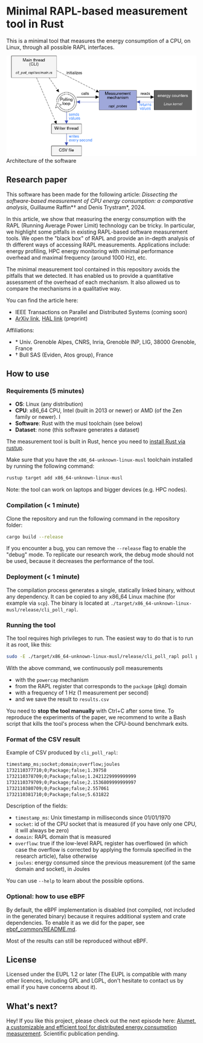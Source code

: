 # Minimal RAPL-based measurement tool in Rust

This is a minimal tool that measures the energy consumption of a CPU, on Linux, through all possible RAPL interfaces.

![](./img/tool-arch.png)
Architecture of the software

## Research paper

This software has been made for the following article: *Dissecting the software-based measurement of CPU energy consumption: a comparative analysis*, Guillaume Raffin\*† and Denis Trystram\*, 2024.

In this article, we show that measuring the energy consumption with the RAPL (Running Average Power Limit) technology can be tricky. In particular, we highlight some pitfalls in existing RAPL-based software measurement tools. We open the "black box" of RAPL and provide an in-depth analysis of th different ways of accessing RAPL measurements. Applications include: energy profiling, HPC energy monitoring with minimal performance overhead and maximal frequency (around 1000 Hz), etc.

The minimal measurement tool contained in this repository avoids the pitfalls that we detected. It has enabled us to provide a quantitative assessment of the overhead of each mechanism. It also allowed us to compare the mechanisms in a qualitative way. 

You can find the article here:
- IEEE Transactions on Parallel and Distributed Systems (coming soon)
- [ArXiv link](https://doi.org/10.48550/arXiv.2401.15985), [HAL link](https://hal.science/hal-04420527) (preprint)

Affiliations:
- \* Univ. Grenoble Alpes, CNRS, Inria, Grenoble INP, LIG, 38000 Grenoble, France
- † Bull SAS (Eviden, Atos group), France

## How to use

### Requirements (5 minutes)

- **OS**: Linux (any distribution)
- **CPU**: x86_64 CPU, Intel (built in 2013 or newer) or AMD (of the Zen family or newer). I
- **Software**: Rust with the musl toolchain (see below)
- **Dataset**: none (this software generates a dataset)

The measurement tool is built in Rust, hence you need to [install Rust via rustup](https://rustup.rs/).

Make sure that you have the `x86_64-unknown-linux-musl` toolchain installed by running the following command:
```sh
rustup target add x86_64-unknown-linux-musl
```

Note: the tool can work on laptops and bigger devices (e.g. HPC nodes).

### Compilation (< 1 minute)

Clone the repository and run the following command in the repository folder:
```sh
cargo build --release
```

If you encounter a bug, you can remove the `--release` flag to enable the "debug" mode. To replicate our research work, the debug mode should not be used, because it decreases the performance of the tool.

### Deployment (< 1 minute)

The compilation process generates a single, statically linked binary, without any dependency. It can be copied to any x86_64 Linux machine (for example via `scp`).
The binary is located at `./target/x86_64-unknown-linux-musl/release/cli_poll_rapl`.

### Running the tool

The tool requires high privileges to run. The easiest way to do that is to run it as root, like this:

```sh
sudo -E ./target/x86_64-unknown-linux-musl/release/cli_poll_rapl poll powercap --domains pkg --frequency 1 --output file --output-file results.csv
```

With the above command, we continuously poll measurements
- with the `powercap` mechanism
- from the RAPL register that corresponds to the `package` (pkg) domain
- with a frequency of 1 Hz (1 measurement per second)
- and we save the result to `results.csv`

You need to **stop the tool manually** with Ctrl+C after some time. To reproduce the experiments of the paper, we recommend to write a Bash script that kills the tool's process when the CPU-bound benchmark exits.

### Format of the CSV result

Example of CSV produced by `cli_poll_rapl`:

```
timestamp_ms;socket;domain;overflow;joules
1732110377710;0;Package;false;1.39758
1732110378709;0;Package;false;1.2421229999999999
1732110379709;0;Package;false;2.1536809999999997
1732110380709;0;Package;false;2.557061
1732110381710;0;Package;false;5.631822
```

Description of the fields:
- `timestamp_ms`: Unix timestamp in milliseconds since 01/01/1970
- `socket`: id of the CPU socket that is measured (if you have only one CPU, it will always be zero)
- `domain`: RAPL domain that is measured
- `overflow`: true if the low-level RAPL register has overflowed (in which case the overflow is corrected by applying the formula specified in the research article), false otherwise
- `joules`: energy consumed since the previous measurement (of the same domain and socket), in Joules

You can use `--help` to learn about the possible options.

### Optional: how to use eBPF

By default, the eBPF implementation is disabled (not compiled, not included in the generated binary) because it requires additional system and crate dependencies.
To enable it as we did for the paper, see [ebpf_common/README.md](ebpf_common/README.md).

Most of the results can still be reproduced without eBPF.

## License

Licensed under the EUPL 1.2 or later (The EUPL is compatible with many other licences, including GPL and LGPL, don't hesitate to contact us by email if you have concerns about it).

## What's next?

Hey! If you like this project, please check out the next episode here: [Alumet, a customizable and efficient tool for distributed energy consumption measurement](https://github.com/alumet-dev/alumet). Scientific publication pending.
